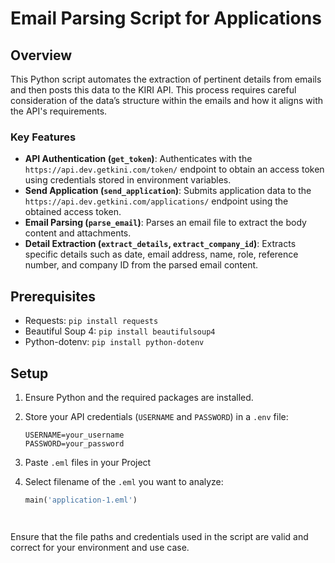 # Email Parsing Script for Applications

## Overview

This Python script automates the extraction of pertinent details from emails and then posts this data to the KIRI API. This process requires careful consideration of the data’s structure within the emails and how it aligns with the API's requirements.

### Key Features

- **API Authentication (`get_token`)**: Authenticates with the `https://api.dev.getkini.com/token/` endpoint to obtain an access token using credentials stored in environment variables.
- **Send Application (`send_application`)**: Submits application data to the `https://api.dev.getkini.com/applications/` endpoint using the obtained access token.
- **Email Parsing (`parse_email`)**: Parses an email file to extract the body content and attachments.
- **Detail Extraction (`extract_details`, `extract_company_id`)**: Extracts specific details such as date, email address, name, role, reference number, and company ID from the parsed email content.

## Prerequisites

- Requests: `pip install requests`
- Beautiful Soup 4: `pip install beautifulsoup4`
- Python-dotenv: `pip install python-dotenv`

## Setup

1. Ensure Python and the required packages are installed.
2. Store your API credentials (`USERNAME` and `PASSWORD`) in a `.env` file:
   ```
   USERNAME=your_username
   PASSWORD=your_password
   ```
3. Paste `.eml` files in your Project
4. Select filename of the `.eml` you want to analyze:
   ```python
   main('application-1.eml')
   ``` 


   ```


Ensure that the file paths and credentials used in the script are valid and correct for your environment and use case.
